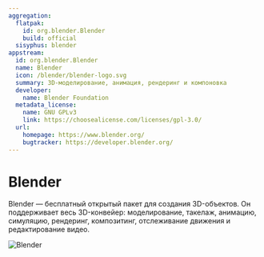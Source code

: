 ```yaml
---
aggregation:
  flatpak:
    id: org.blender.Blender
    build: official
  sisyphus: blender
appstream:
  id: org.blender.Blender
  name: Blender
  icon: /blender/blender-logo.svg
  summary: 3D-моделирование, анимация, рендеринг и компоновка
  developer:
    name: Blender Foundation
  metadata_license:
    name: GNU GPLv3
    link: https://choosealicense.com/licenses/gpl-3.0/
  url:
    homepage: https://www.blender.org/
    bugtracker: https://developer.blender.org/
---
```


# Blender

Blender — бесплатный открытый пакет для создания 3D-объектов. Он поддерживает весь 3D-конвейер: моделирование, такелаж, анимацию, симуляцию, рендеринг, композитинг, отслеживание движения и редактирование видео.

![Blender](/blender/blender-1.png)

<!--@include: @apps/_parts/install/content-repo.md-->
<!--@include: @apps/_parts/install/content-flatpak.md-->
